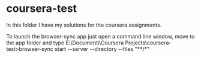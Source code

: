 # coursera-test
In this folder I have my solutions for the coursera assignments.

To launch the browser-sync app just open a command line window, move to the app folder and type
E:\Documenti\Coursera Projects\coursera-test>browser-sync start --server --directory --files "**/*"
